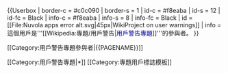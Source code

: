 {{Userbox
| border-c = #c0c090
| border-s = 1
| id-c = #f8eaba
| id-s = 12
| id-fc = Black
| info-c = #f8eaba
| info-s = 8
| info-fc = Black
| id = [[File:Nuvola apps error alt.svg|45px|WikiProject on user warnings]]
| info = 這個用戶是'''[[Wikipedia:專題/用戶警告|<span style="color: #009;">用戶警告專題</span>]]'''的參與者。
}}<includeonly>

[[Category:用戶警告專題參與者|{{PAGENAME}}]]

</includeonly><noinclude>

[[Category:用戶警告專題|*]]
[[Category:專題用戶標誌模板]]

</noinclude>